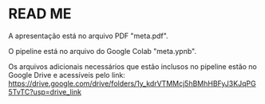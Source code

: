 # READ ME

A apresentação está no arquivo PDF "meta.pdf".

O pipeline está no arquivo do Google Colab "meta.ypnb".

Os arquivos adicionais necessários que estão inclusos no pipeline estão no Google Drive e acessíveis pelo link: https://drive.google.com/drive/folders/1y_kdrVTMMcj5hBMhHBFyJ3KJqPG5TvTC?usp=drive_link

